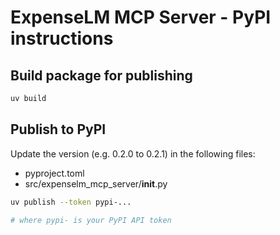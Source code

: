 # ExpenseLM MCP Server - PyPI instructions

## Build package for publishing

```bash
uv build
```

## Publish to PyPI

Update the version (e.g. 0.2.0 to 0.2.1) in the following files:

* pyproject.toml
* src/expenselm_mcp_server/__init__.py

```bash
uv publish --token pypi-...

# where pypi- is your PyPI API token
```
